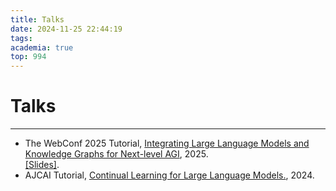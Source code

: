```yaml
---
title: Talks
date: 2024-11-25 22:44:19
tags:
academia: true
top: 994
---
```


# Talks
---
* The WebConf 2025 Tutorial, <a href="https://www.cs.emory.edu/~jyang71/files/klm-tutorial.pdf" target="_blank">Integrating Large Language Models and Knowledge Graphs for Next-level AGI</a>, 2025.   
<a href="files/KG_LLM_AGI_WWW25_tut-final.pdf" target="_blank">[Slides]</a>.
* AJCAI Tutorial, [Continual Learning for Large Language Models.](https://monashnlp.github.io/monashnlp/cl4llm/), 2024.